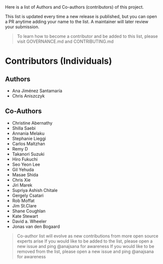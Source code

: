 Here is a list of Authors and Co-authors (contributors) of this project. 

This list is updated every time a new release is published, but you can open a PR anytime adding your name to the list. A maintainer will later review your submission.

> To learn how to become a contributor and be added to this list, please visit GOVERNANCE.md and CONTRIBUTING.md

# Contributors (Individuals)

## Authors

- Ana Jiménez Santamaría
- Chris Aniszczyk 

## Co-Authors

- Christine Abernathy
- Shilla Saebi
- Annania Melaku
- Stephanie Lieggi
- Carlos Maltzhan
- Remy D
- Takanori Suzuki
- Hiro Fukuchi
- Seo Yeon Lee
- Gil Yehuda
- Masae Shida
- Chris Xie
- Jiri Marek
- Supriya Ashish Chitale
- Gergely Csatari
- Rob Moffat
- Jim St.Clare
- Shane Coughlan
- Kate Stewart
- David a. Wheeler
- Jonas van den Bogaard

> Co-author list will evolve as new contributions from more open source experts arise
> If you would like to be added to the list, please open a new issue and ping @anajsana for awareness
> If you would like to be removed from the list, please open a new issue and ping @anajsana for awareness
